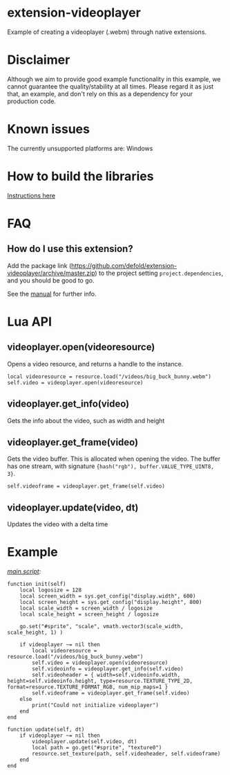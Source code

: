 # extension-videoplayer

Example of creating a videoplayer (.webm) through native extensions.

# Disclaimer

Although we aim to provide good example functionality in this example, we cannot guarantee the quality/stability at all times.
Please regard it as just that, an example, and don't rely on this as a dependency for your production code.

# Known issues

The currently unsupported platforms are: Windows

# How to build the libraries

[Instructions here](videoplayer/utils/README.md)


# FAQ

## How do I use this extension?

Add the package link (https://github.com/defold/extension-videoplayer/archive/master.zip)
to the project setting `project.dependencies`, and you should be good to go.

See the [manual](http://www.defold.com/manuals/libraries/) for further info.


# Lua API

## videoplayer.open(videoresource)

Opens a video resource, and returns a handle to the instance.

    local videoresource = resource.load("/videos/big_buck_bunny.webm")
    self.video = videoplayer.open(videoresource)

## videoplayer.get_info(video)

Gets the info about the video, such as width and height

## videoplayer.get_frame(video)

Gets the video buffer. This is allocated when opening the video.
The buffer has one stream, with signature `{hash("rgb"), buffer.VALUE_TYPE_UINT8, 3}`.

    self.videoframe = videoplayer.get_frame(self.video)

## videoplayer.update(video, dt)

Updates the video with a delta time


# Example

*[main.script](main/main.script):*

    function init(self)
        local logosize = 128
        local screen_width = sys.get_config("display.width", 600)
        local screen_height = sys.get_config("display.height", 800)
        local scale_width = screen_width / logosize
        local scale_height = screen_height / logosize

        go.set("#sprite", "scale", vmath.vector3(scale_width, scale_height, 1) )

        if videoplayer ~= nil then
            local videoresource = resource.load("/videos/big_buck_bunny.webm")
            self.video = videoplayer.open(videoresource)
            self.videoinfo = videoplayer.get_info(self.video)
            self.videoheader = { width=self.videoinfo.width, height=self.videoinfo.height, type=resource.TEXTURE_TYPE_2D, format=resource.TEXTURE_FORMAT_RGB, num_mip_maps=1 }
            self.videoframe = videoplayer.get_frame(self.video)
        else
            print("Could not initialize videoplayer")
        end
    end

    function update(self, dt)
        if videoplayer ~= nil then
            videoplayer.update(self.video, dt)
            local path = go.get("#sprite", "texture0")
            resource.set_texture(path, self.videoheader, self.videoframe)
        end
    end

